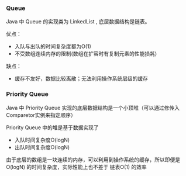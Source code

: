 ### Queue
Java 中 Queue 的实现类为 LinkedList , 底层数据结构是链表。

优点：

- 入队与出队的时间复杂度都为O(1)
- 不受数组连续内存的限制(数组在扩容时有复制元素的性能损耗)

缺点：

- 缓存不友好，数据比较离散；无法利用操作系统层级的缓存

### Priority Queue
Java 中 Priority Queue 实现的底层数据结构是一个小顶堆（可以通过修传入
Comparetor实例来指定顺序）

Priority Queue 中的堆是基于数据实现了

- 入队时间复杂度O(logN)
- 出队时间复杂度O(logN)

由于底层的数组是一块连续的内存，可以利用到操作系统的缓存，所以即便是O(logN)
的时间复杂度，实际性能上也不差于 链表O(1) 的效率